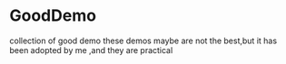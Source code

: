 GoodDemo
========


collection of good demo
these demos maybe are not the best,but it has been adopted by me ,and they are practical
